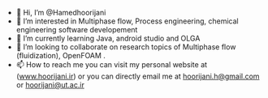 - 👋 Hi, I’m @Hamedhoorijani
- 👀 I’m interested in Multiphase flow, Process engineering, chemical engineering software developement 
- 🌱 I’m currently learning Java, android studio and OLGA  
- 💞️ I’m looking to collaborate on research topics of Multiphase flow (fluidization), OpenFOAM .
- 📫 How to reach me you can visit my personal website at (www.hoorijani.ir) or you can directly email me at hoorijani.h@gmail.com or hoorijani@ut.ac.ir


<!---
Hamedhoorijani/Hamedhoorijani is a ✨ special ✨ repository because its `README.md` (this file) appears on your GitHub profile.
You can click the Preview link to take a look at your changes.
--->
